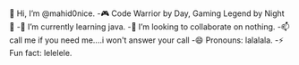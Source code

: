 👋 Hi, I’m @mahid0nice.
-🎮 Code Warrior by Day, Gaming Legend by Night 🌌
-🌱 I’m currently learning java.
-💞️ I’m looking to collaborate on nothing.
-📫 call me if you need me....i won't answer your call
-😄 Pronouns: lalalala.
-⚡ Fun fact: lelelele.

<!---
mahid0nice/mahid0nice is a ✨ special ✨ repository because its `README.md` (this file) appears on your GitHub profile.
You can click the Preview link to take a look at your changes.
--->
